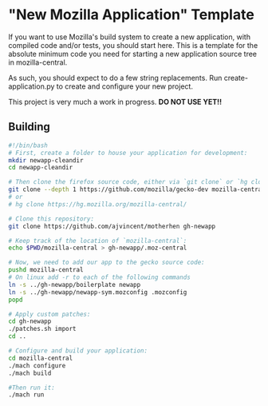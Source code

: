 # "New Mozilla Application" Template

If you want to use Mozilla's build system to create a new application, with compiled code and/or tests, you should start here.  This is a template for the absolute minimum code you need for starting a new application source tree in mozilla-central.

As such, you should expect to do a few string replacements.  Run create-application.py to create and configure your new project.

This project is very much a work in progress.  **DO NOT USE YET!!**

## Building

```bash
#!/bin/bash
# First, create a folder to house your application for development:
mkdir newapp-cleandir
cd newapp-cleandir

# Then clone the firefox source code, either via `git clone` or `hg clone`:
git clone --depth 1 https://github.com/mozilla/gecko-dev mozilla-central
# or
# hg clone https://hg.mozilla.org/mozilla-central/

# Clone this repository:
git clone https://github.com/ajvincent/motherhen gh-newapp

# Keep track of the location of `mozilla-central`:
echo $PWD/mozilla-central > gh-newapp/.moz-central

# Now, we need to add our app to the gecko source code:
pushd mozilla-central
# On linux add -r to each of the following commands
ln -s ../gh-newapp/boilerplate newapp
ln -s ../gh-newapp/newapp-sym.mozconfig .mozconfig
popd

# Apply custom patches:
cd gh-newapp
./patches.sh import
cd ..

# Configure and build your application:
cd mozilla-central
./mach configure
./mach build

#Then run it:
./mach run
```
